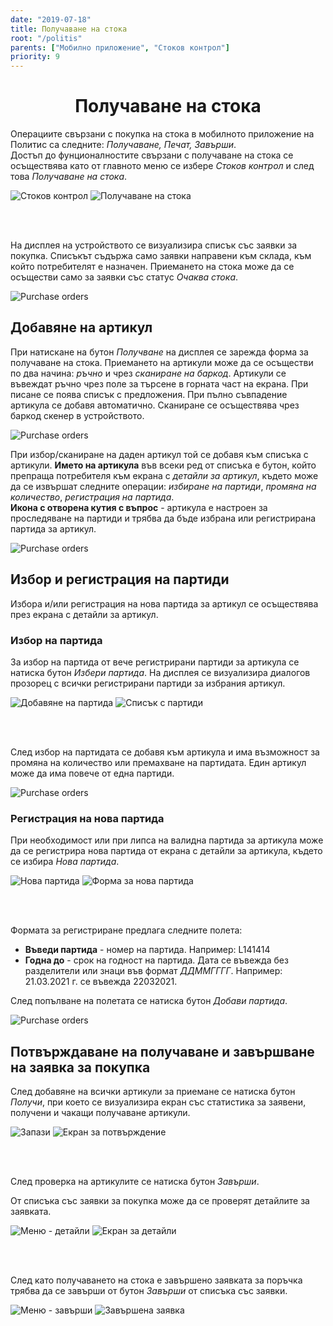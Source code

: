 ```yaml
---
date: "2019-07-18"
title: Получаване на стока
root: "/politis"
parents: ["Мобилно приложение", "Стоков контрол"]
priority: 9
---
```

<h1 align="center">
    Получаване на стока
</h1>


Операциите свързани с покупка на стока в мобилното приложение на Политис са следните: *Получаване, Печат, Завърши*.   
Достъп до фунционалностите свързани с получаване на стока се осъществява като от главното меню се избере *Стоков контрол* и след това *Получаване на стока*.

<split-panel>
    <panel>
        <img src="./main-menu-stock-control.bg.png" alt="Стоков контрол" />
    </panel>
    <panel>
        <img src="./stock-control-menu.bg.png" alt="Получаване на стока" />
    </panel>
</split-panel>

<br></br>

На дисплея на устройството се визуализира списък със заявки за покупка. Списъкът съдържа само заявки направени към склада, към който потребителят е назначен. Приемането на стока може да се осъществи само за заявки със статус *Очаква стока*.

![Purchase orders](./purchase-orders-list.bg.png "Поръчки")

## Добавяне на артикул 

При натискане на бутон *Получване* на дисплея се зарежда форма за получаване на стока.
Приемането на артикули може да се осъществи по два начина: *ръчно* и чрез *сканиране на баркод*. Артикули се въвеждат ръчно чрез поле за търсене в горната част на екрана. При писане се поява списък с предложения. При пълно съвпадение артикула се добавя автоматично. Сканиране се осъществява чрез баркод скенер в устройството.   

![Purchase orders](./purchase-order-form.bg.png "Форма за приемане на стока")

При избор/сканиране на даден артикул той се добавя към списъка с артикули. **Името на артикула** във всеки ред от списъка е бутон, който препраща потребителя към екрана с *детайли за артикул*, където може да се извършат следните операции: *избиране на партиди*, *промяна на количество*, *регистрация на партида*.   
**Икона с отворена кутия с въпрос** - артикула е настроен за проследяване на партиди и трябва да бъде избрана или регистрирана партида за артикул.

![Purchase orders](./purchase-order-row.bg.png "Форма за приемане на стока - ред")

## Избор и регистрация на партиди

Избора и/или регистрация на нова партида за артикул се осъществява през екрана с детайли за артикул.

### Избор на партида

За избор на партида от вече регистрирани партиди за артикула се натиска бутон *Избери партида*. На дисплея се визуализира диалогов прозорец с всички регистрирани партиди за избрания артикул. 

<split-panel>
    <panel>
        <img src="./purchase-order-batch-add.bg.png" alt="Добавяне на партида" />
    </panel>
    <panel>
        <img src="./purchase-order-batch-list.bg.png" alt="Списък с партиди" />
    </panel>
</split-panel>

<br></br>

След избор на партидата се добавя към артикула и има възможност за промяна на количество или премахване на партидата. Един артикул може да има повече от една партиди.

![Purchase orders](./purchase-order-batch-controls.bg.png "Детайли - партиди")


### Регистрация на нова партида

При необходимост или при липса на валидна партида за артикула може да се регистрира нова партида от екрана с детайли за артикула, където се избира *Нова партида*.

<split-panel>
    <panel>
        <img src="./purchase-order-batch-new.bg.png" alt="Нова партида" />
    </panel>
    <panel>
        <img src="./purchase-order-batch-form.bg.png" alt="Форма за нова партида" />
    </panel>
</split-panel>

<br></br>

Формата за регистриране предлага следните полета:

* **Въведи партида** - номер на партида. Например: L141414
* **Годна до** - срок на годност на партида. Дата се въвежда без разделители или знаци във формат *ДДММГГГГ*. Например: 21.03.2021 г. се въвежда 22032021.

След попълване на полетата се натиска бутон *Добави партида*.

![Purchase orders](./purchase-order-batch-confirm.bg.png "Регистрация на партида -потвърждение")

## Потвърждаване на получаване и завършване на заявка за покупка

След добавяне на всички артикули за приемане се натиска бутон *Получи*, при което се визуализира екран със статистика за заявени, получени и чакащи получаване артикули.


<split-panel>
    <panel>
        <img src="./purchase-order-accept.bg.png" alt="Запази" />
    </panel>
    <panel>
        <img src="./purchase-order-checkout.bg.png" alt="Екран за потвърждение" />
    </panel>
</split-panel>

<br></br>

След проверка на артикулите се натиска бутон *Завърши*.  

От списъка със заявки за покупка може да се проверят детайлите за заявката.

<split-panel>
    <panel>
        <img src="./orders-list-details.bg.png" alt="Меню - детайли" />
    </panel>
    <panel>
        <img src="./orders-list-details-screen.bg.png" alt="Екран за детайли" />
    </panel>
</split-panel>

<br></br>

След като получаването на стока е завършено заявката за поръчка трябва да се завърши от бутон *Завърши* от списъка със заявки.

<split-panel>
    <panel>
        <img src="./order-complete.bg.png" alt="Меню - завърши" />
    </panel>
    <panel>
        <img src="./order-completed.bg.png" alt="Завършена заявка" />
    </panel>
</split-panel>

<br></br>
